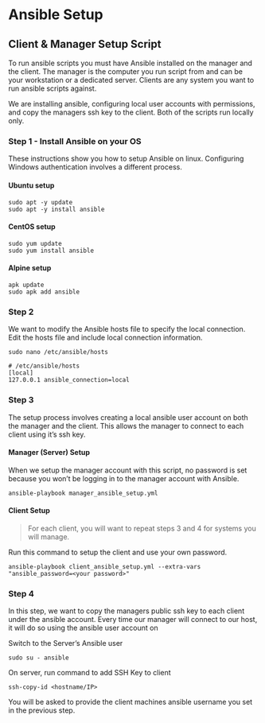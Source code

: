 # Ansible Setup

## Client & Manager Setup Script

To run ansible scripts you must have Ansible installed on the manager and the client. The manager is the computer you run script from and can be your workstation or a dedicated server. Clients are any system you want to run ansible scripts against.

We are installing ansible, configuring local user accounts with permissions, and copy the managers ssh key to the client. Both of the scripts run locally only.

### Step 1 - Install Ansible on your OS

These instructions show you how to setup Ansible on linux. Configuring Windows authentication involves a different process.

#### Ubuntu setup

```
sudo apt -y update
sudo apt -y install ansible
```

#### CentOS setup

``` 
sudo yum update
sudo yum install ansible
```

#### Alpine setup

```
apk update
sudo apk add ansible
```

### Step 2

We want to modify the Ansible hosts file to specify the local connection. Edit the hosts file and include local connection information.

```
sudo nano /etc/ansible/hosts

# /etc/ansible/hosts
[local]
127.0.0.1 ansible_connection=local
```

### Step 3

The setup process involves creating a local ansible user account on both the manager and the client. This allows the manager to connect to each client using it’s ssh key.

#### Manager (Server) Setup

When we setup the manager account with this script, no password is set because you won’t be logging in to the manager account with Ansible.

`ansible-playbook manager_ansible_setup.yml`

#### Client Setup

> For each client, you will want to repeat steps 3 and 4 for systems you will manage.

Run this command to setup the client and use your own password.

`ansible-playbook client_ansible_setup.yml --extra-vars "ansible_password=<your password>"`

### Step 4

In this step, we want to copy the managers public ssh key to each client under the ansible account. Every time our manager will connect to our host, it will do so using the ansible user account on

Switch to the Server’s Ansible user

`sudo su - ansible`

On server, run command to add SSH Key to client 

`ssh-copy-id <hostname/IP>`

You will be asked to provide the client machines ansible username you set in the previous step.
